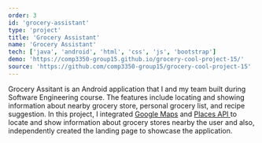 ```yaml
---
order: 3
id: 'grocery-assistant'
type: 'project'
title: 'Grocery Assistant'
name: 'Grocery Assistant'
tech: ['java', 'android', 'html', 'css', 'js', 'bootstrap']
demo: 'https://comp3350-group15.github.io/grocery-cool-project-15/'
source: 'https://github.com/comp3350-group15/grocery-cool-project-15'
---
```


Grocery Assitant is an Android application that I and my team built during Software Engineering course.
The features include locating and showing information about nearby grocery store, personal grocery list,
and recipe suggestion.
In this project, I integrated
<a href="https://developers.google.com/maps/documentation/android-sdk/overview" target="_blank">Google Maps</a>
and
<a href="https://developers.google.com/places/web-service/overview" target="_blank">Places API </a>
to locate and show information about grocery stores nearby the user and also, independently created the landing page to showcase the application.
